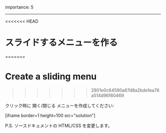 importance: 5

---

<<<<<<< HEAD
# スライドするメニューを作る
=======
# Create a sliding menu
>>>>>>> 2901e0c64590a67d8a2bde1ea76a514d96f80469

クリック時に 開く/閉じる メニューを作成してください:

[iframe border=1 height=100 src="solution"]

P.S. ソースドキュメントの HTML/CSS を変更します。
